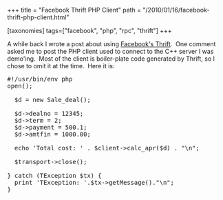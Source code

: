 +++
title = "Facebook Thrift PHP Client"
path = "/2010/01/16/facebook-thrift-php-client.html"

[taxonomies]
tags=["facebook", "php", "rpc", "thrift"]
+++

A while back I wrote a post about using <a href="http://www.hermanradtke.com/blog/?p=52">Facebook's Thrift</a>.  One comment asked me to post the PHP client used to connect to the C++ server I was demo'ing.  Most of the client is boiler-plate code generated by Thrift, so I chose to omit it at the time.  Here it is:
<!-- more -->
<pre lang="php">
#!/usr/bin/env php
<?php
$GLOBALS['THRIFT_ROOT'] = '/path/to/thrift';

require_once $GLOBALS['THRIFT_ROOT'].'/Thrift.php';
require_once $GLOBALS['THRIFT_ROOT'].'/protocol/TBinaryProtocol.php';
require_once $GLOBALS['THRIFT_ROOT'].'/transport/TSocket.php';
require_once $GLOBALS['THRIFT_ROOT'].'/transport/THttpClient.php';
require_once $GLOBALS['THRIFT_ROOT'].'/transport/TBufferedTransport.php';

require_once 'Sale.php';

try {
  $socket = new TSocket('localhost', 9090);
  $transport = new TBufferedTransport($socket, 1024, 1024);
  $protocol = new TBinaryProtocol($transport);
  $client = new SaleClient($protocol);

  $transport->open();

  $d = new Sale_deal();

  $d->dealno = 12345;
  $d->term = 2;
  $d->payment = 500.1;
  $d->amtfin = 1000.00;

  echo 'Total cost: ' . $client->calc_apr($d) . "\n";

  $transport->close();

} catch (TException $tx) {
  print 'TException: '.$tx->getMessage()."\n";
}
</pre>
